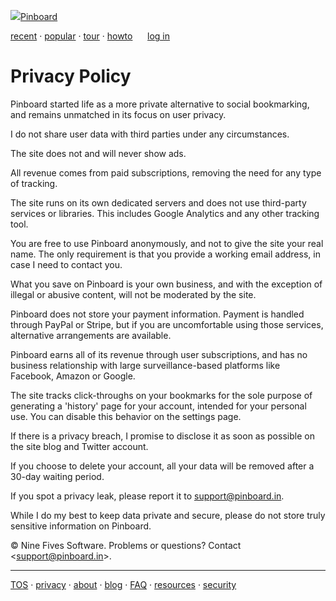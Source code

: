  [![](/blue-pin.png)](https://pinboard.in/recent)[Pinboard](https://pinboard.in/)

[recent](https://pinboard.in/recent/) ‧ [popular](https://pinboard.in/popular/) ‧ [tour](https://pinboard.in/tour/) ‧ [howto](https://pinboard.in/howto/)      [log in](https://pinboard.in/)

Privacy Policy
==============

  

Pinboard started life as a more private alternative to social bookmarking, and remains unmatched in its focus on user privacy.

I do not share user data with third parties under any circumstances.

The site does not and will never show ads.

All revenue comes from paid subscriptions, removing the need for any type of tracking.

The site runs on its own dedicated servers and does not use third-party services or libraries. This includes Google Analytics and any other tracking tool.

You are free to use Pinboard anonymously, and not to give the site your real name. The only requirement is that you provide a working email address, in case I need to contact you.

What you save on Pinboard is your own business, and with the exception of illegal or abusive content, will not be moderated by the site.

Pinboard does not store your payment information. Payment is handled through PayPal or Stripe, but if you are uncomfortable using those services, alternative arrangements are available.

Pinboard earns all of its revenue through user subscriptions, and has no business relationship with large surveillance-based platforms like Facebook, Amazon or Google.

The site tracks click-throughs on your bookmarks for the sole purpose of generating a 'history' page for your account, intended for your personal use. You can disable this behavior on the settings page.

If there is a privacy breach, I promise to disclose it as soon as possible on the site blog and Twitter account.

If you choose to delete your account, all your data will be removed after a 30-day waiting period.

If you spot a privacy leak, please report it to [support@pinboard.in](mailto:support@pinboard.in).

While I do my best to keep data private and secure, please do not store truly sensitive information on Pinboard.

  

© Nine Fives Software. Problems or questions? Contact <[support@pinboard.in](mailto:support@pinboard.in)\>.  

* * *

[TOS](https://pinboard.in/tos/) ‧ [privacy](https://pinboard.in/privacy/) ‧ [about](https://pinboard.in/about/) ‧ [blog](http://blog.pinboard.in/) ‧ [FAQ](https://pinboard.in/faq/) ‧ [resources](https://pinboard.in/resources/) ‧ [security](https://pinboard.in/security/)